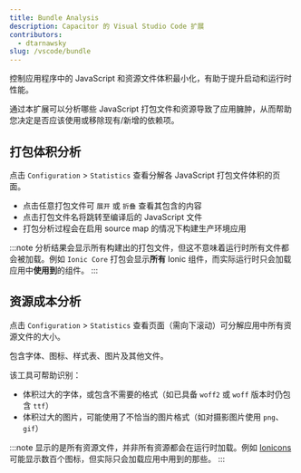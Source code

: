 ```yaml
---
title: Bundle Analysis
description: Capacitor 的 Visual Studio Code 扩展
contributors:
  - dtarnawsky
slug: /vscode/bundle
---
```


控制应用程序中的 JavaScript 和资源文件体积最小化，有助于提升启动和运行时性能。

通过本扩展可以分析哪些 JavaScript 打包文件和资源导致了应用臃肿，从而帮助您决定是否应该使用或移除现有/新增的依赖项。

## 打包体积分析

点击 `Configuration` > `Statistics` 查看分解各 JavaScript 打包文件体积的页面。

- 点击任意打包文件可 `展开` 或 `折叠` 查看其包含的内容
- 点击打包文件名将跳转至编译后的 JavaScript 文件
- 打包分析过程会在启用 source map 的情况下构建生产环境应用

:::note
分析结果会显示所有构建出的打包文件，但这不意味着运行时所有文件都会被加载。例如 `Ionic Core` 打包会显示**所有** Ionic 组件，而实际运行时只会加载应用中**使用到**的组件。
:::

## 资源成本分析

点击 `Configuration` > `Statistics` 查看页面（需向下滚动）可分解应用中所有资源文件的大小。

包含字体、图标、样式表、图片及其他文件。

该工具可帮助识别：
- 体积过大的字体，或包含不需要的格式（如已具备 `woff2` 或 `woff` 版本时仍包含 `ttf`）
- 体积过大的图片，可能使用了不恰当的图片格式（如对摄影图片使用 `png`、`gif`）

:::note
显示的是所有资源文件，并非所有资源都会在运行时加载。例如 [Ionicons](https://ionic.io/ionicons/) 可能显示数百个图标，但实际只会加载应用中用到的那些。
:::
